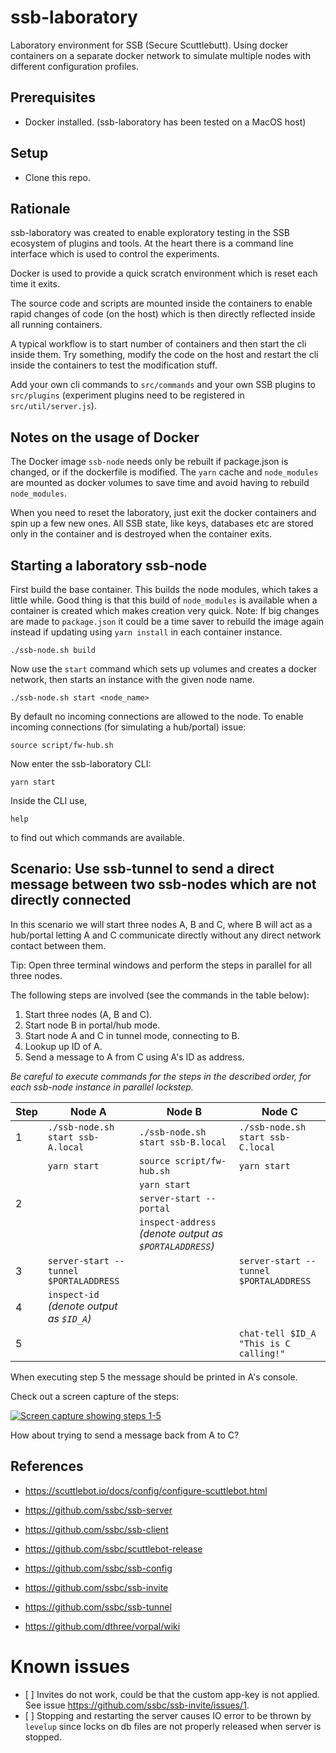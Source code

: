 # ssb-laboratory

Laboratory environment for SSB (Secure Scuttlebutt). Using docker containers on a separate docker network to simulate multiple nodes
with different configuration profiles. 

## Prerequisites

- Docker installed. (ssb-laboratory has been tested on a MacOS host)

## Setup

- Clone this repo.

## Rationale

ssb-laboratory was created to enable exploratory testing in the SSB ecosystem of plugins and tools. At the heart there is a command line interface which is used to control the experiments. 

Docker is used to provide a quick scratch environment which is reset each time it exits.

The source code and scripts are mounted inside the containers to enable rapid changes of code (on the host) which is then directly reflected inside all running containers. 

A typical workflow is to start number of containers and then start the cli inside them. Try something, modify the code on the host and restart the cli inside the containers to test the modification stuff.

Add your own cli commands to `src/commands` and your own SSB plugins to `src/plugins` (experiment plugins need to be registered in `src/util/server.js`).  

## Notes on the usage of Docker

The Docker image `ssb-node` needs only be rebuilt if package.json is changed, or if the dockerfile is modified. The `yarn` cache and `node_modules` are mounted as docker volumes to save time and avoid having to rebuild `node_modules`.

When you need to reset the laboratory, just exit the docker containers and spin up a few new ones. All SSB state, like keys, databases etc are stored only in the container and is destroyed when the container exits.

## Starting a laboratory ssb-node

First build the base container. This builds the node modules, which takes a little while. Good thing is that this build
of `node_modules` is available when a container is created which makes creation very quick. Note: If big changes are made 
to `package.json` it could be a time saver to rebuild the image again instead if updating using `yarn install` in each
container instance. 

    ./ssb-node.sh build

Now use the `start` command which sets up volumes and creates a docker network, then starts an instance with the given node name.

    ./ssb-node.sh start <node_name>

By default no incoming connections are allowed to the node. To enable incoming connections (for simulating a hub/portal) issue:

    source script/fw-hub.sh

Now enter the ssb-laboratory CLI:

    yarn start
    
Inside the CLI use,

    help
    
to find out which commands are available.
    
## Scenario: Use ssb-tunnel to send a direct message between two ssb-nodes which are not directly connected

In this scenario we will start three nodes A, B and C, where B will act as a hub/portal letting A and C communicate
directly without any direct network contact between them.

Tip: Open three terminal windows and perform the steps in parallel for all three nodes.

The following steps are involved (see the commands in the table below):

1. Start three nodes (A, B and C).
2. Start node B in portal/hub mode.
3. Start node A and C in tunnel mode, connecting to B.
4. Lookup up ID of A.
5. Send a message to A from C using A's ID as address.

_Be careful to execute commands for the steps in the described order, for each ssb-node instance in parallel lockstep._

|Step |Node A |Node B |Node C  |
|-----|-------|-------|--------|
|1|`./ssb-node.sh start ssb-A.local`|`./ssb-node.sh start ssb-B.local` |`./ssb-node.sh start ssb-C.local` |
| |`yarn start`|`source script/fw-hub.sh`|`yarn start`|
| |  |`yarn start`| |
|2| |`server-start --portal` | |
| | |`inspect-address` _(denote output as `$PORTALADDRESS`)_| |
|3|`server-start --tunnel $PORTALADDRESS`| |`server-start --tunnel $PORTALADDRESS`|
|4|`inspect-id` _(denote output as `$ID_A`)_| | |
|5| | |`chat-tell $ID_A "This is C calling!"`|

When executing step 5 the message should be printed in A's console. 

Check out a screen capture of the steps:

[![Screen capture showing steps 1-5](https://img.youtube.com/vi/8_JAr3Gj93c/0.jpg)](https://www.youtube.com/watch?v=8_JAr3Gj93c)

How about trying to send a message back from A to C?
    
## References

- <https://scuttlebot.io/docs/config/configure-scuttlebot.html>
- <https://github.com/ssbc/ssb-server>

- <https://github.com/ssbc/ssb-client>
- <https://github.com/ssbc/scuttlebot-release>

- <https://github.com/ssbc/ssb-config>
- <https://github.com/ssbc/ssb-invite>
- <https://github.com/ssbc/ssb-tunnel>
- <https://github.com/dthree/vorpal/wiki>

# Known issues

- [ ] Invites do not work, could be that the custom app-key is not applied. See issue <https://github.com/ssbc/ssb-invite/issues/1>.
- [ ] Stopping and restarting the server causes IO error to be thrown by `levelup` since locks on db files are not properly released when server is stopped.

